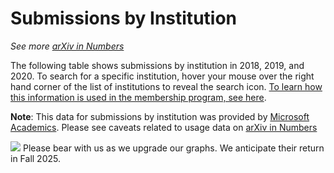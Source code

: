 # Submissions by Institution

_See more [arXiv in Numbers](2020_usage.md)_

The following table shows submissions by institution in 2018, 2019, and 2020. To search for a specific institution, hover your mouse over the right hand corner of the list of institutions to reveal the search icon. [To learn how this information is used in the membership program, see here](../../about/membership.md).

**Note**: This data for submissions by institution was provided by [Microsoft Academics](https://academic.microsoft.com/home). Please see caveats related to usage data on [arXiv in Numbers](2020_usage.md)

<p>
<img src="https://arxiv.org/icons/world1.gif"/>
Please bear with us as we upgrade our graphs. We anticipate their return in Fall 2025.
</p>

